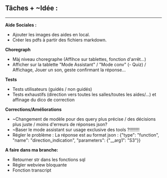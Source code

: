 ## Tâches + ~Idée :

----

**Aide Sociales :** 
- Ajouter les images des aides en local.
- Créer les pdfs à partir des fichiers markdown.

**Choregraph**
- Màj niveau choregraphe (Affihce sur tablettes, fonction d'arrêt...)
- Afficher sur la tablette "Mode Assistant" / "Mode conv"
(- Quiz) / Affichage, Jouer un son, geste confirmant la réponse...

**Tests**
- Tests utilisateurs (guidés / non guidés)
- Tests exhaustifs (direction vers toutes les salles/toutes les aides/...) et affinage du dico de correction

**Corrections/Améliorations**
- ~Changement de modèle pour des query plus précise / des décisions plus juste / moins d'erreurs de réponses json?
- ~Baser le mode assistant sur usage exclusive des tools ?!!!!!!!!
- Régler le problème : La réponse est au format json :  {"type": "function", "name": "direction_indication", "parameters": {"__arg1": "S3"}}

**A faire dans ma branche:**
- Retourner str dans les fonctions sql
- Régler webview bloquante
- Fonction transcript